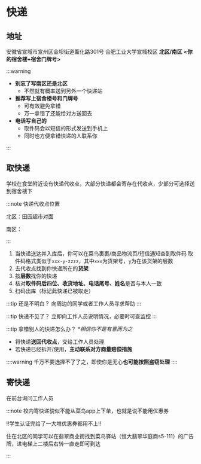 # 快递

## 地址

安徽省宣城市宣州区金坝街道薰化路301号 合肥工业大学宣城校区 **北区/南区** **<你的宿舍楼+宿舍门牌号>**

:::warning

- **别忘了写南区还是北区**
  - 不然就有概率送到另外一个快递站
- **推荐写上宿舍楼号和门牌号**
  - 可有效避免拿错
  - 万一拿错了还能给对方送回去
- **电话写自己的**
  - 取件码会以短信的形式发送到手机上
  - 同时也方便拿错快递的人联系你

:::

## 取快递

学校在食堂附近设有快递代收点，大部分快递都会寄存在代收点，少部分可选择送到宿舍楼下

:::note 快递代收点位置

北区：田园超市对面

南区：

:::

1. 当快递送达并入库后，你可以在菜鸟裹裹/商品物流页/短信通知查到取件码
   取件码格式类似于`xxx-y-zzzz`，其中`xxx`为货架号，`y`为在该货架的层数
2. 去代收点找到你快递所在的**货架**
3. 按**层数**找你的快递
4. 核对**取件码后四位、收货地址、电话尾号、姓名**是否与本人一致
5. 扫码出库（标记此快递已被取走）

:::tip 还是不明白？
向周边的同学或者工作人员寻求帮助
:::

:::tip 快递不见了？
立即向工作人员说明情况，必要时可查监控
:::

:::tip 拿错别人的快递怎么办？
_*相信你不是有意而为之_

- 将快递**送回代收点**，交给工作人员处理
- 若快递已经拆开/使用，**主动联系对方商量赔偿措施**

::::warning
千万不要选择不了了之，即使你是无心**也可能按照盗窃处理**
::::

## 寄快递

在前台询问工作人员

:::note
校内寄快递貌似不能从菜鸟app上下单，也就是说不能用优惠券

!!学生认证完给了一大堆优惠券都用不上!!

住在北区的同学可以在翡翠商业街找到菜鸟驿站（恒大翡翠华庭商s5-111）的广告牌，进电梯上二楼后右转一直走即可到达

:::
